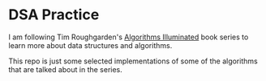 # DSA Practice

I am following Tim Roughgarden's [Algorithms Illuminated](https://algorithmsilluminated.org) book series to learn more about data structures and algorithms.

This repo is just some selected implementations of some of the algorithms that are talked about in the series.
